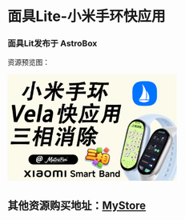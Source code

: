 # 面具Lite-小米手环快应用

### 面具Lit发布于 AstroBox

资源预览图：

<img src="https://github.com/jinmohan/sxxc-matrixfive-velaapp/blob/main/preview0.png?raw=true" alt="preview0" style="zoom: 33%;" />



## 其他资源购买地址：[MyStore](https://store.matrixfive.online/)


